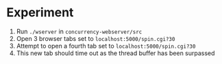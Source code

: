 # Experiment

1. Run `./wserver` in `concurrency-webserver/src`
2. Open 3 browser tabs set to `localhost:5000/spin.cgi?30`
3. Attempt to open a fourth tab set to `localhost:5000/spin.cgi?30`
4. This new tab should time out as the thread buffer has been surpassed
